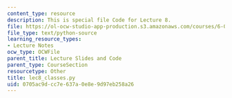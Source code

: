 ```yaml
---
content_type: resource
description: This is special file Code for Lecture 8.
file: https://ol-ocw-studio-app-production.s3.amazonaws.com/courses/6-0001-introduction-to-computer-science-and-programming-in-python-fall-2016/0705ac9dcc7e637a0e8e9d97eb258a26_lec8_classes.py
file_type: text/python-source
learning_resource_types:
- Lecture Notes
ocw_type: OCWFile
parent_title: Lecture Slides and Code
parent_type: CourseSection
resourcetype: Other
title: lec8_classes.py
uid: 0705ac9d-cc7e-637a-0e8e-9d97eb258a26
---
```


